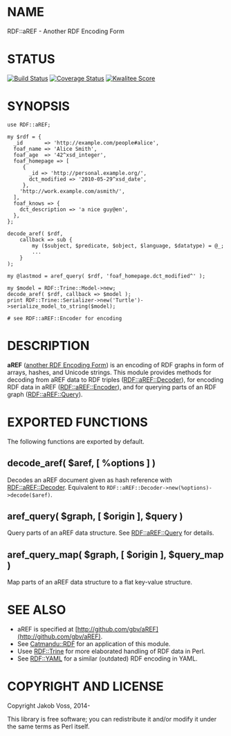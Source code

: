 # NAME

RDF::aREF - Another RDF Encoding Form

# STATUS

[![Build Status](https://travis-ci.org/nichtich/RDF-aREF.png)](https://travis-ci.org/nichtich/RDF-aREF)
[![Coverage Status](https://coveralls.io/repos/nichtich/RDF-aREF/badge.png)](https://coveralls.io/r/nichtich/RDF-aREF)
[![Kwalitee Score](http://cpants.cpanauthors.org/dist/RDF-aREF.png)](http://cpants.cpanauthors.org/dist/RDF-aREF)

# SYNOPSIS

    use RDF::aREF;

    my $rdf = {
      _id       => 'http://example.com/people#alice',
      foaf_name => 'Alice Smith',
      foaf_age  => '42^xsd_integer',
      foaf_homepage => [
         { 
           _id => 'http://personal.example.org/',
           dct_modified => '2010-05-29^xsd_date',
         },
        'http://work.example.com/asmith/',
      ],
      foaf_knows => {
        dct_description => 'a nice guy@en',
      },
    };

    decode_aref( $rdf,
        callback => sub {
            my ($subject, $predicate, $object, $language, $datatype) = @_;
            ...
        }
    );
    
    my @lastmod = aref_query( $rdf, 'foaf_homepage.dct_modified^' );

    my $model = RDF::Trine::Model->new;
    decode_aref( $rdf, callback => $model );
    print RDF::Trine::Serializer->new('Turtle')->serialize_model_to_string($model);

    # see RDF::aREF::Encoder for encoding

# DESCRIPTION

**aREF** ([another RDF Encoding Form](http://gbv.github.io/aREF/)) is an
encoding of RDF graphs in form of arrays, hashes, and Unicode strings. This
module provides methods for decoding from aREF data to RDF triples
([RDF::aREF::Decoder](https://metacpan.org/pod/RDF::aREF::Decoder)), for encoding RDF data in aREF ([RDF::aREF::Encoder](https://metacpan.org/pod/RDF::aREF::Encoder)),
and for querying parts of an RDF graph ([RDF::aREF::Query](https://metacpan.org/pod/RDF::aREF::Query)).

# EXPORTED FUNCTIONS

The following functions are exported by default.

## decode\_aref( $aref, \[ %options \] )

Decodes an aREF document given as hash reference with [RDF::aREF::Decoder](https://metacpan.org/pod/RDF::aREF::Decoder).
Equivalent to `RDF::aREF::Decoder->new(%options)->decode($aref)`.

## aref\_query( $graph, \[ $origin \], $query )

Query parts of an aREF data structure. See [RDF::aREF::Query](https://metacpan.org/pod/RDF::aREF::Query) for details.

## aref\_query\_map( $graph, \[ $origin \], $query\_map )

Map parts of an aREF data structure to a flat key-value structure.

# SEE ALSO

- aREF is specified at [http://github.com/gbv/aREF](http://github.com/gbv/aREF).
- See [Catmandu::RDF](https://metacpan.org/pod/Catmandu::RDF) for an application of this module.
- Usee [RDF::Trine](https://metacpan.org/pod/RDF::Trine) for more elaborated handling of RDF data in Perl.
- See [RDF::YAML](https://metacpan.org/pod/RDF::YAML) for a similar (outdated) RDF encoding in YAML.

# COPYRIGHT AND LICENSE

Copyright Jakob Voss, 2014-

This library is free software; you can redistribute it and/or modify it under
the same terms as Perl itself.
